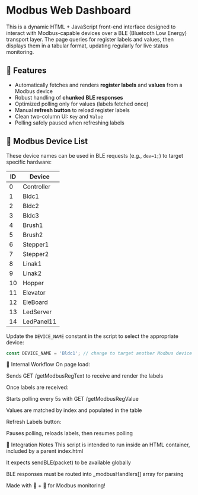 # Modbus Web Dashboard

This is a dynamic HTML + JavaScript front-end interface designed to interact with Modbus-capable devices over a BLE (Bluetooth Low Energy) transport layer. The page queries for register labels and values, then displays them in a tabular format, updating regularly for live status monitoring.

## 🔧 Features

- Automatically fetches and renders **register labels** and **values** from a Modbus device
- Robust handling of **chunked BLE responses**
- Optimized polling only for values (labels fetched once)
- Manual **refresh button** to reload register labels
- Clean two-column UI: `Key` and `Value`
- Polling safely paused when refreshing labels

## 📡 Modbus Device List

These device names can be used in BLE requests (e.g., `dev=1;`) to target specific hardware:

| ID  | Device       |
|-----|--------------|
| 0   | Controller   |
| 1   | Bldc1        |
| 2   | Bldc2        |
| 3   | Bldc3        |
| 4   | Brush1       |
| 5   | Brush2       |
| 6   | Stepper1     |
| 7   | Stepper2     |
| 8   | Linak1       |
| 9   | Linak2       |
| 10  | Hopper       |
| 11  | Elevator     |
| 12  | EleBoard     |
| 13  | LedServer    |
| 14  | LedPanel11   |

Update the `DEVICE_NAME` constant in the script to select the appropriate device:

```javascript
const DEVICE_NAME = 'Bldc1'; // change to target another Modbus device
```
🧠 Internal Workflow
On page load:

Sends GET /getModbusRegText to receive and render the labels

Once labels are received:

Starts polling every 5s with GET /getModbusRegValue

Values are matched by index and populated in the table

Refresh Labels button:

Pauses polling, reloads labels, then resumes polling

📂 Integration Notes
This script is intended to run inside an HTML container, included by a parent index.html

It expects sendBLE(packet) to be available globally

BLE responses must be routed into _modbusHandlers[] array for parsing

Made with 🧠 + 🔌 for Modbus monitoring!

